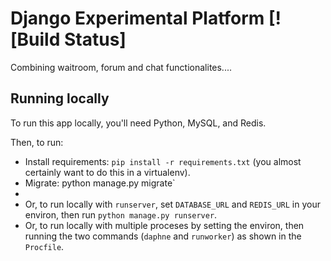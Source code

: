 # Django Experimental Platform [![Build Status]
Combining waitroom, forum and chat functionalites....

## Running locally

To run this app locally, you'll need Python, MySQL, and Redis. 

Then, to run:

- Install requirements: `pip install -r requirements.txt` (you almost certainly want to do this in a virtualenv).
- Migrate:  python manage.py migrate`
-
- Or, to run locally with `runserver`, set `DATABASE_URL` and `REDIS_URL` in your environ, then run `python manage.py runserver`.
- Or, to run locally with multiple proceses by setting the environ, then running the two commands (`daphne` and `runworker`) as shown in the `Procfile`.


